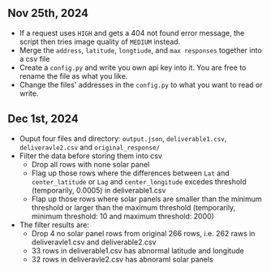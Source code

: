 ## Nov 25th, 2024
*   If a request uses `HIGH` and gets a 404 not found error message, the script then tries image quality of `MEDIUM` instead.
*   Merge the `address`, `latitude`, `longtiude`, and `max responses` together into a csv file
*   Create a `config.py` and write you own api key into it. You are free to rename the file as what you like.
*   Change the files' addresses in the `config.py` to what you want to read or write.

## Dec 1st, 2024
* Ouput four files and directory: `output.json`, `deliverable1.csv`, `deliveravle2.csv` and `original_response/` 
* Filter the data before storing them into csv
    * Drop all rows with none solar panel
    * Flag up those rows where the differences between `Lat` and `center_latitude` or `Lag` and `center_longitude` excedes threshold (temporarily, 0.0005) in deliverable1.csv
    * Flap up those rows where solar panels are smaller than the minimum threshold or larger than the maximum threshold (temporarily, minimum threshold: 10 and maximum threshold: 2000)
* The filter results are:
    * Drop 4 no solar panel rows from original 266 rows, i.e. 262 raws in deliveravle1.csv and deliverable2.csv
    * 33 rows in deliverable1.csv has abnormal latitude and longitude
    * 32 rows in deliveravle2.csv has abnoraml solar panels
